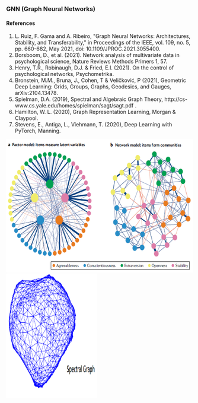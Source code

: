 ### GNN (Graph Neural Networks)

#### References
<ol>
<li>
L. Ruiz, F. Gama and A. Ribeiro, "Graph Neural Networks: Architectures, Stability, and Transferability," in Proceedings of the IEEE, vol. 109, no. 5, pp. 660-682, May 2021, doi: 10.1109/JPROC.2021.3055400.
</li>
<li>
Borsboom, D., et al. (2021). Network analysis of multivariate data in psychological science, Nature Reviews Methods Primers 1, 57.
</li>
<li>
Henry, T.R., Robinaugh, D.J. & Fried, E.I. (2021). On the control of psychological networks, Psychometrika.
</li>  
<li>
  Bronstein, M.M., Bruna, J., Cohen, T & Veličković, P (2021), Geometric Deep Learning: Grids, Groups, Graphs, Geodesics, and Gauges, arXiv:2104.13478.
</li>  
<li>
  Spielman, D.A. (2019), Spectral and Algebraic Graph Theory, http://cs-www.cs.yale.edu/homes/spielman/sagt/sagt.pdf .
</li>  
<li>
  Hamilton, W. L. (2020), Graph Representation Learning, Morgan & Claypool.
</li>  
<li>
  Stevens, E., Antiga, L., Viehmann, T. (2020), Deep Learning with PyTorch,  Manning.
</li> 
</ol>

<img src="PscStruc.png" alt="PscStruc.png" style="height: 360px; width:615px;"/>

<img src="SpectralGraph.png" alt="SpectralGraph.png" style="height: 336px; width:245px;"/>
